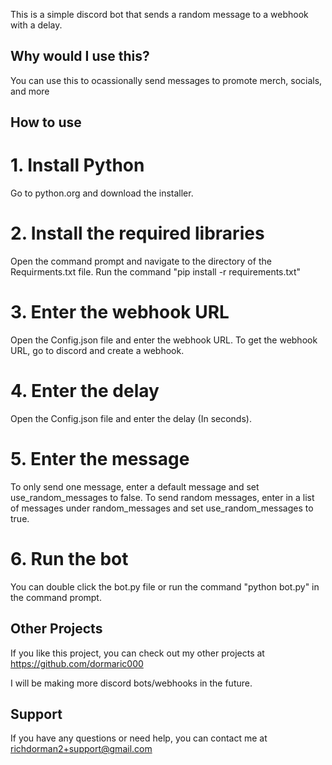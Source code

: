 This is a simple discord bot that sends a random message to a webhook with a delay.

## Why would I use this?
You can use this to ocassionally send messages to promote merch, socials, and more

## How to use

# 1. Install Python
Go to python.org and download the installer.

# 2. Install the required libraries
Open the command prompt and navigate to the directory of the Requirments.txt file.
Run the command "pip install -r requirements.txt"

# 3. Enter the webhook URL
Open the Config.json file and enter the webhook URL.
To get the webhook URL, go to discord and create a webhook.

# 4. Enter the delay
Open the Config.json file and enter the delay (In seconds).

# 5. Enter the message
To only send one message, enter a default message and set use_random_messages to false.
To send random messages, enter in a list of messages under random_messages and set use_random_messages to true.

# 6. Run the bot
You can double click the bot.py file or run the command "python bot.py" in the command prompt.

## Other Projects
If you like this project, you can check out my other projects at https://github.com/dormaric000

I will be making more discord bots/webhooks in the future.

## Support
If you have any questions or need help, you can contact me at richdorman2+support@gmail.com

